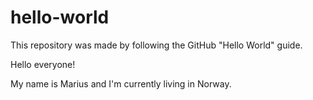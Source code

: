 # hello-world
This repository was made by following the GitHub "Hello World" guide. 

Hello everyone!

My name is Marius and I'm currently living in Norway. 
